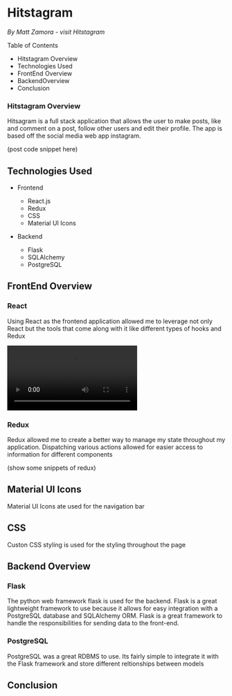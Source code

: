 # Hitstagram
*By Matt Zamora  - visit Hitstagram*

Table of Contents

* Hitstagram Overview
* Technologies Used
* FrontEnd Overview
* BackendOverview
* Conclusion

### Hitstagram Overview

Hitsagram is a full stack application that allows the user to make posts, like and comment on a post, follow other users and edit their profile. The app is based off the social media web app instagram.

(post code snippet here)

## Technologies Used

* Frontend
	* React.js
	* Redux
	* CSS
	* Material UI Icons
	
* Backend
	* Flask
	* SQLAlchemy
	* PostgreSQL

## FrontEnd Overview

### React
Using React as the frontend application allowed me to leverage not only React but the tools that come along with it like different types of hooks and Redux

![feed](documentation/feed-gif.mov)

### Redux
Redux allowed me to create a better way to manage my state throughout my application. Dispatching various actions allowed for easier access to information for different components

(show some snippets of redux)

## Material UI Icons
Material UI Icons ate used for the navigation bar

## CSS
Custon CSS  styling is used for the styling throughout the page

## Backend Overview

### Flask
The python web framework flask is used for the backend.  Flask is a great lightweight framework to use because it allows for easy integration with a PostgreSQL database and SQLAlchemy ORM. Flask is a great framework to handle the responsibilities for sending data to the front-end.

### PostgreSQL
PostgreSQL was a great RDBMS to use. Its fairly simple to integrate it with the Flask framework and store different reltionships between models

## Conclusion
